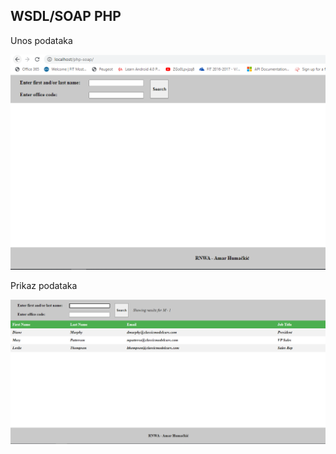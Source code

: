 ## WSDL/SOAP PHP ##

Unos podataka

![Get All](../readme-images/php-soap1.PNG)


Prikaz podataka

![Get All](../readme-images/php-soap2.PNG)
